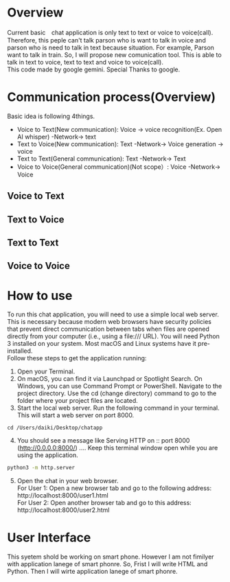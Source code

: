 # Overview
Current basic　chat application is only text to text or voice to voice(call).
Therefore, this peple can't talk parson who is want to talk in voice and parson who is need to talk in text because situation. For example, Parson want to talk in train.
So, I will propose new comunication tool. This is able to talk in text to voice, text to text and voice to voice(call).
<br>This code made by google gemini. Special Thanks to google.

# Communication process(Overview)
Basic idea is following 4things.<br>
 - Voice to Text(New communication): Voice -> voice recognition(Ex. Open AI whisper) -Network-> text <br>
 - Text to Voice(New communication): Text -Network-> Voice generation -> voice <br>
 - Text to Text(General communication): Text -Network-> Text<br>
 - Voice to Voice(General communication)(Not scope）: Voice -Network-> Voice<br>

## Voice to Text

## Text to Voice

## Text to Text

## Voice to Voice

# How to use
To run this chat application, you will need to use a simple local web server. This is necessary because modern web browsers have security policies that prevent direct communication between tabs when files are opened directly from your computer (i.e., using a file:/// URL).
You will need Python 3 installed on your system. Most macOS and Linux systems have it pre-installed.
<br>Follow these steps to get the application running: <br> 
1. Open your Terminal.<br>
2. On macOS, you can find it via Launchpad or Spotlight Search.
   On Windows, you can use Command Prompt or PowerShell.
   Navigate to the project directory. Use the cd (change directory) command to go to the folder where your project files are located.<br>
3. Start the local web server. Run the following command in your terminal. This will start a web server on port 8000.
```bash:title
cd /Users/daiki/Desktop/chatapp
```
4. You should see a message like Serving HTTP on :: port 8000 (http://0.0.0.0:8000/) .... Keep this terminal window open while you are using the application.
```bash
python3 -m http.server
```
5. Open the chat in your web browser.<br>
For User 1: Open a new browser tab and go to the following address: http://localhost:8000/user1.html<br>
For User 2: Open another browser tab and go to this address: http://localhost:8000/user2.html


# User Interface
This syetem shold be working on smart phone. However I am not fimilyer with application lanege of smart phonre.
So, Frist I will write HTML and Python. Then I will wirte application lanege of smart phonre.
